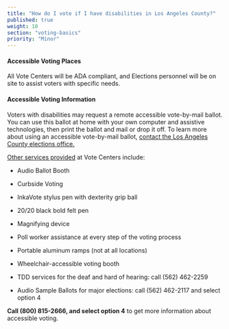 ```yaml
---
title: "How do I vote if I have disabilities in Los Angeles County?"
published: true
weight: 10
section: "voting-basics"
priority: "Minor"
---
```


#### Accessible Voting Places    

All Vote Centers will be ADA compliant, and Elections personnel will be on site to assist voters with specific needs. 

#### Accessible Voting Information

Voters with disabilities may request a remote accessible vote-by-mail ballot. You can use this ballot at home with your own computer and assistive technologies, then print the ballot and mail or drop it off. To learn more about using an accessible vote-by-mail ballot, [contact the Los Angeles County elections office.](https://www.lavote.net/contact-us/contact-us) 

[Other services provided](http://www.lavote.net/home/voting-elections/voting-options/voting-accessibility/election-day-services) at Vote Centers include:  

- Audio Ballot Booth  

- Curbside Voting  

- InkaVote stylus pen with dexterity grip ball  

- 20/20 black bold felt pen  

- Magnifying device  

- Poll worker assistance at every step of the voting process  

- Portable aluminum ramps (not at all locations)  

- Wheelchair-accessible voting booth  

- TDD services for the deaf and hard of hearing: call (562) 462-2259  

- Audio Sample Ballots for major elections: call (562) 462-2117 and select option 4

**Call (800) 815-2666, and select option 4** to get more information about accessible voting.